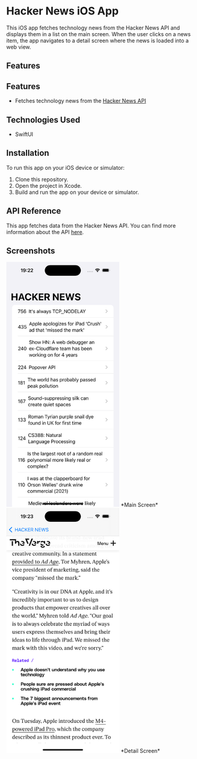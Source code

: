 # Hacker News iOS App

This iOS app fetches technology news from the Hacker News API and displays them in a list on the main screen. When the user clicks on a news item, the app navigates to a detail screen where the news is loaded into a web view.

## Features

## Features

- Fetches technology news from the [Hacker News API](https://hn.algolia.com)

## Technologies Used

- SwiftUI

## Installation

To run this app on your iOS device or simulator:

1. Clone this repository.
2. Open the project in Xcode.
3. Build and run the app on your device or simulator.

## API Reference

This app fetches data from the Hacker News API. You can find more information about the API [here](https://hn.algolia.com/api).

## Screenshots

<img src="screenshots/main_screen.png" alt="Main Screen" width="300">
*Main Screen*

<img src="screenshots/detail_screen.png" alt="Detail Screen" width="300">
*Detail Screen*
